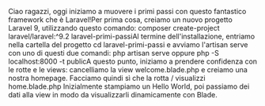 Ciao ragazzi,
oggi iniziamo a muovere i primi passi con questo fantastico framework che è Laravel!Per prima cosa, creiamo un nuovo progetto Laravel 9, utilizzando questo comando:
composer create-project laravel/laravel:^9.2 laravel-primi-passiAl termine dell'installazione, entriamo nella cartella del progetto
cd laravel-primi-passi
e avviamo l'artisan serve con uno di questi due comandi:
php artisan serve
oppure
php -S localhost:8000 -t publicA questo punto, iniziamo a prendere confidenza con le rotte e le views: cancelliamo la view welcome.blade.php e creiamo una nostra homepage. Facciamo quindi sì che la rotta / visualizzi home.blade.php
Inizialmente stampiamo un Hello World, poi passiamo dei dati alla view in modo da visualizzarli dinamicamente con Blade.